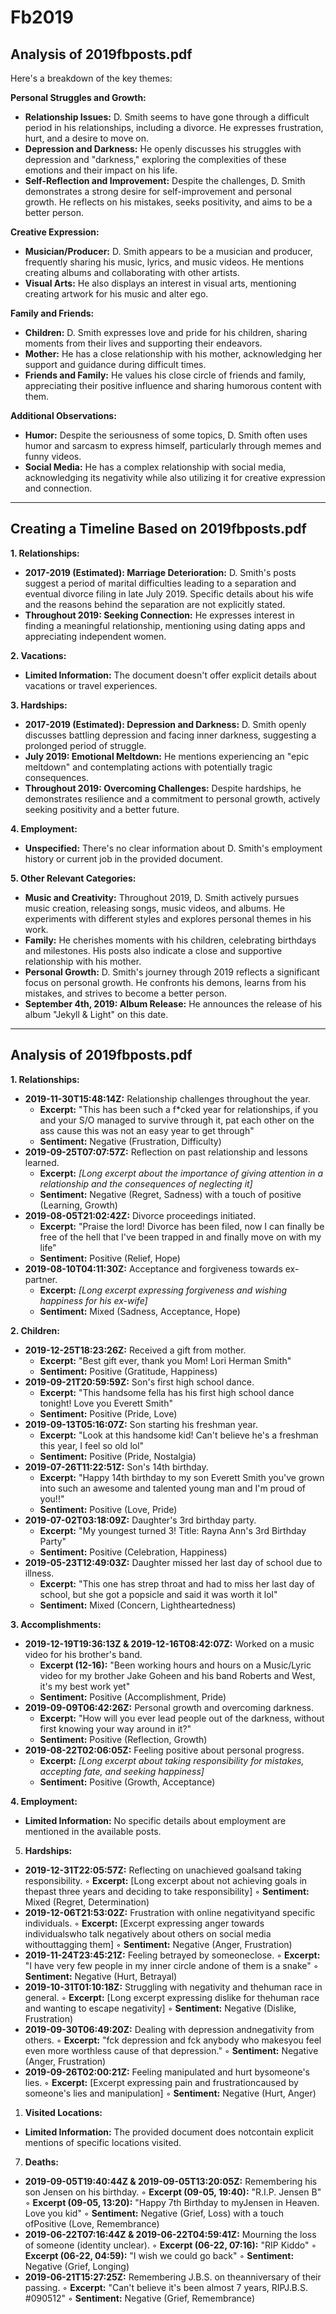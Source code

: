 # Fb2019

## Analysis of 2019fbposts.pdf

Here's a breakdown of the key themes:

**Personal Struggles and Growth:**

* **Relationship Issues:** D. Smith seems to have gone through a difficult period in his relationships, including a divorce. He expresses frustration, hurt, and a desire to move on.
* **Depression and Darkness:** He openly discusses his struggles with depression and "darkness," exploring the complexities of these emotions and their impact on his life.
* **Self-Reflection and Improvement:** Despite the challenges, D. Smith demonstrates a strong desire for self-improvement and personal growth. He reflects on his mistakes, seeks positivity, and aims to be a better person.

**Creative Expression:**

* **Musician/Producer:** D. Smith appears to be a musician and producer, frequently sharing his music, lyrics, and music videos. He mentions creating albums and collaborating with other artists.
* **Visual Arts:** He also displays an interest in visual arts, mentioning creating artwork for his music and alter ego.

**Family and Friends:**

* **Children:** D. Smith expresses love and pride for his children, sharing moments from their lives and supporting their endeavors.
* **Mother:** He has a close relationship with his mother, acknowledging her support and guidance during difficult times.
* **Friends and Family:** He values his close circle of friends and family, appreciating their positive influence and sharing humorous content with them.

**Additional Observations:**

* **Humor:** Despite the seriousness of some topics, D. Smith often uses humor and sarcasm to express himself, particularly through memes and funny videos.
* **Social Media:** He has a complex relationship with social media, acknowledging its negativity while also utilizing it for creative expression and connection.


---

## Creating a Timeline Based on 2019fbposts.pdf

**1. Relationships:**

* **2017-2019 (Estimated): Marriage Deterioration:** D. Smith's posts suggest a period of marital difficulties leading to a separation and eventual divorce filing in late July 2019. Specific details about his wife and the reasons behind the separation are not explicitly stated.
* **Throughout 2019: Seeking Connection:** He expresses interest in finding a meaningful relationship, mentioning using dating apps and appreciating independent women.

**2. Vacations:**

* **Limited Information:** The document doesn't offer explicit details about vacations or travel experiences.

**3. Hardships:**

* **2017-2019 (Estimated): Depression and Darkness:** D. Smith openly discusses battling depression and facing inner darkness, suggesting a prolonged period of struggle.
* **July 2019: Emotional Meltdown:** He mentions experiencing an "epic meltdown" and contemplating actions with potentially tragic consequences.
* **Throughout 2019: Overcoming Challenges:** Despite hardships, he demonstrates resilience and a commitment to personal growth, actively seeking positivity and a better future.

**4. Employment:**

* **Unspecified:** There's no clear information about D. Smith's employment history or current job in the provided document.

**5. Other Relevant Categories:**

* **Music and Creativity:** Throughout 2019, D. Smith actively pursues music creation, releasing songs, music videos, and albums. He experiments with different styles and explores personal themes in his work.
* **Family:** He cherishes moments with his children, celebrating birthdays and milestones. His posts also indicate a close and supportive relationship with his mother.
* **Personal Growth:** D. Smith's journey through 2019 reflects a significant focus on personal growth. He confronts his demons, learns from his mistakes, and strives to become a better person.
* **September 4th, 2019: Album Release:** He announces the release of his album "Jekyll & Light" on this date.


---

## Analysis of 2019fbposts.pdf

**1. Relationships:**

* **2019-11-30T15:48:14Z:** Relationship challenges throughout the year.
    * **Excerpt:** "This has been such a f*cked year for relationships, if you and your S/O managed to survive through it, pat each other on the ass cause this was not an easy year to get through"
    * **Sentiment:** Negative (Frustration, Difficulty)
* **2019-09-25T07:07:57Z:** Reflection on past relationship and lessons learned.
    * **Excerpt:** *[Long excerpt about the importance of giving attention in a relationship and the consequences of neglecting it]*
    * **Sentiment:** Negative (Regret, Sadness) with a touch of positive (Learning, Growth)
* **2019-08-05T21:02:42Z:** Divorce proceedings initiated.
    * **Excerpt:** "Praise the lord! Divorce has been filed, now I can finally be free of the hell that I've been trapped in and finally move on with my life"
    * **Sentiment:** Positive (Relief, Hope)
* **2019-08-10T04:11:30Z:** Acceptance and forgiveness towards ex-partner.
    * **Excerpt:** *[Long excerpt expressing forgiveness and wishing happiness for his ex-wife]*
    * **Sentiment:** Mixed (Sadness, Acceptance, Hope)

**2. Children:**

* **2019-12-25T18:23:26Z:** Received a gift from mother.
    * **Excerpt:** "Best gift ever, thank you Mom! Lori Herman Smith"
    * **Sentiment:** Positive (Gratitude, Happiness)
* **2019-09-21T20:59:59Z:** Son's first high school dance.
    * **Excerpt:** "This handsome fella has his first high school dance tonight! Love you Everett Smith"
    * **Sentiment:** Positive (Pride, Love)
* **2019-09-13T05:16:07Z:** Son starting his freshman year.
    * **Excerpt:** "Look at this handsome kid! Can't believe he's a freshman this year, I feel so old lol"
    * **Sentiment:** Positive (Pride, Nostalgia)
* **2019-07-26T11:22:51Z:** Son's 14th birthday.
    * **Excerpt:** "Happy 14th birthday to my son Everett Smith you've grown into such an awesome and talented young man and I'm proud of you!!"
    * **Sentiment:** Positive (Love, Pride)
* **2019-07-02T03:18:09Z:** Daughter's 3rd birthday party.
    * **Excerpt:** "My youngest turned 3! Title: Rayna Ann's 3rd Birthday Party"
    * **Sentiment:** Positive (Celebration, Happiness)
* **2019-05-23T12:49:03Z:** Daughter missed her last day of school due to illness.
    * **Excerpt:** "This one has strep throat and had to miss her last day of school, but she got a popsicle and said it was worth it lol"
    * **Sentiment:** Mixed (Concern, Lightheartedness)

**3. Accomplishments:**

* **2019-12-19T19:36:13Z & 2019-12-16T08:42:07Z:** Worked on a music video for his brother's band.
    * **Excerpt (12-16):** "Been working hours and hours on a Music/Lyric video for my brother Jake Goheen and his band Roberts and West, it's my best work yet"
    * **Sentiment:** Positive (Accomplishment, Pride)
* **2019-09-09T06:42:26Z:** Personal growth and overcoming darkness.
    * **Excerpt:** "How will you ever lead people out of the darkness, without first knowing your way around in it?"
    * **Sentiment:** Positive (Reflection, Growth)
* **2019-08-22T02:06:05Z:** Feeling positive about personal progress.
    * **Excerpt:** *[Long excerpt about taking responsibility for mistakes, accepting fate, and seeking happiness]*
    * **Sentiment:** Positive (Growth, Acceptance)

**4. Employment:**

* **Limited Information:** No specific details about employment are mentioned in the available posts.

5. **Hardships:**

-	**2019-12-31T22:05:57Z:** Reflecting on unachieved goalsand taking responsibility.
	◦	**Excerpt:** [Long excerpt about not achieving goals in thepast three years and deciding to take responsibility]
	◦	**Sentiment:** Mixed (Regret, Determination)
-	**2019-12-06T21:53:02Z:** Frustration with online negativityand specific individuals.
	◦	**Excerpt:** [Excerpt expressing anger towards individualswho talk negatively about others on social media withouttagging them]
	◦	**Sentiment:** Negative (Anger, Frustration)
-	**2019-11-24T23:45:21Z:** Feeling betrayed by someoneclose.
	◦	**Excerpt:** "I have very few people in my inner circle andone of them is a snake"
	◦	**Sentiment:** Negative (Hurt, Betrayal)
-	**2019-10-31T01:10:18Z:** Struggling with negativity and thehuman race in general.
	◦	**Excerpt:** [Long excerpt expressing dislike for thehuman race and wanting to escape negativity]
	◦	**Sentiment:** Negative (Dislike, Frustration)
-	**2019-09-30T06:49:20Z:** Dealing with depression andnegativity from others.
	◦	**Excerpt:** "fck depression and fck anybody who makesyou feel even more worthless cause of that depression."
	◦	**Sentiment:** Negative (Anger, Frustration)
-	**2019-09-26T02:00:21Z:** Feeling manipulated and hurt bysomeone's lies.
	◦	**Excerpt:** [Excerpt expressing pain and frustrationcaused by someone's lies and manipulation]
	◦	**Sentiment:** Negative (Hurt, Anger)

1. **Visited Locations:**

-	**Limited Information:** The provided document does notcontain explicit mentions of specific locations visited.

7. **Deaths:**

-	**2019-09-05T19:40:44Z & 2019-09-05T13:20:05Z:** Remembering his son Jensen on his birthday.
	◦	**Excerpt (09-05, 19:40):** "R.I.P. Jensen B"
	◦	**Excerpt (09-05, 13:20):** "Happy 7th Birthday to myJensen in Heaven. Love you kid"
	◦	**Sentiment:** Negative (Grief, Loss) with a touch ofPositive (Love, Remembrance)
-	**2019-06-22T07:16:44Z & 2019-06-22T04:59:41Z:** Mourning the loss of someone (identity unclear).
	◦	**Excerpt (06-22, 07:16):** "RIP Kiddo"
	◦	**Excerpt (06-22, 04:59):** "I wish we could go back"
	◦	**Sentiment:** Negative (Grief, Longing)
-	**2019-06-21T15:27:25Z:** Remembering J.B.S. on theanniversary of their passing.
	◦	**Excerpt:** "Can't believe it's been almost 7 years, RIPJ.B.S. #090512"
	◦	**Sentiment:** Negative (Grief, Remembrance)
